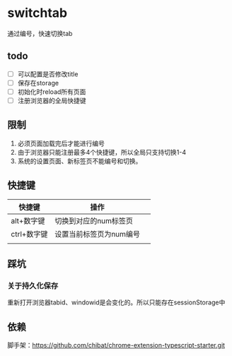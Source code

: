 # switchtab

通过编号，快速切换tab

## todo

- [ ] 可以配置是否修改title
- [ ] 保存在storage
- [ ] 初始化时reload所有页面
- [ ] 注册浏览器的全局快捷键

## 限制

1. 必须页面加载完后才能进行编号
2. 由于浏览器只能注册最多4个快捷键，所以全局只支持切换1-4
3. 系统的设置页面、新标签页不能编号和切换。

## 快捷键

| 快捷键      | 操作                    |      |
| ----------- | ----------------------- | ---- |
| alt+数字键  | 切换到对应的num标签页   |      |
| ctrl+数字键 | 设置当前标签页为num编号 |      |
|             |                         |      |

## 踩坑

### 关于持久化保存

重新打开浏览器tabid、windowid是会变化的。所以只能存在sessionStorage中



## 依赖

脚手架：https://github.com/chibat/chrome-extension-typescript-starter.git
